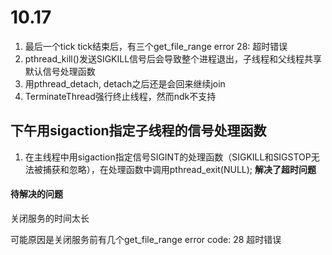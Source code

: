 # 10.17

1. 最后一个tick tick结束后，有三个get_file_range error 28: 超时错误
2. pthread_kill()发送SIGKILL信号后会导致整个进程退出，子线程和父线程共享默认信号处理函数
3. 用pthread_detach, detach之后还是会回来继续join
4. TerminateThread强行终止线程，然而ndk不支持

## 下午用sigaction指定子线程的信号处理函数

1. 在主线程中用sigaction指定信号SIGINT的处理函数（SIGKILL和SIGSTOP无法被捕获和忽略），在处理函数中调用pthread_exit(NULL); **解决了超时问题**



#### 待解决的问题

关闭服务的时间太长

可能原因是关闭服务前有几个get_file_range error code: 28 超时错误
